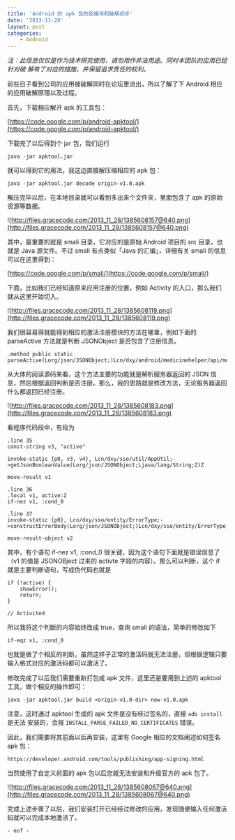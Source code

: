 ```yaml
---
title: 'Android 的 apk 包的反编译和破解初步'
date: '2013-11-28'
layout: post
categories:
    - Android
---
```


_注：此信息仅仅是作为技术研究使用，请勿用作非法用途。同时本团队的应用已经针对破
解有了对应的措施，并保留追求责任的权利。_


前些日子看到公司的应用被破解同时在论坛里流出，所以了解了下 Android 相应的应用破解原理以及过程。

首先，下载相应解开 apk 的工具包：

[https://code.google.com/p/android-apktool/](https://code.google.com/p/android-apktool/)

下载完了以后得到个 jar 包，我们运行

	java -jar apktool.jar

就可以得到它的用法。我这边直接解压缩相应的 apk 包：

	java -jar apktool.jar decode origin-v1.0.apk

解压完毕以后，在本地目录就可以看到多出来个文件夹，里面包含了 apk 的原始资源等数据。

![http://files.gracecode.com/2013_11_28/1385608157@640.png](http://files.gracecode.com/2013_11_28/1385608157@640.png)

其中，最重要的就是 smali 目录，它对应的是原始 Android 项目的 src 目录，也就是 Java 源文件。不过 smali 有点类似「Java 的汇编」，详细有关 smali 的信息可以在这里得到：

[https://code.google.com/p/smali/](https://code.google.com/p/smali/)

下面，比如我们已经知道原来应用注册的位置，例如 Activity 的入口，那么我们就从这里开始切入。

![http://files.gracecode.com/2013_11_28/1385608119.png](http://files.gracecode.com/2013_11_28/1385608119.png)

我们很容易得就能得到相应的激活注册模块的方法在哪里，例如下面的 parseActive 方法就是判断 JSONObject 是否包含了注册信息。

	.method public static parseActive(Lorg/json/JSONObject;)Lcn/dxy/android/medicinehelper/api/model/Active;

从大体的阅读源码来看，这个方法主要的功能就是解析服务器返回的 JSON 信息，然后根据返回判断是否注册。那么，我的思路就是修改方法，无论服务器返回什么都返回已经注册。

![http://files.gracecode.com/2013_11_28/1385608183.png](http://files.gracecode.com/2013_11_28/1385608183.png)

看程序代码段中，有段为


    .line 35
    const-string v3, "active"

    invoke-static {p0, v3, v4}, Lcn/dxy/sso/util/AppUtil;->getJsonBooleanValue(Lorg/json/JSONObject;Ljava/lang/String;Z)Z

    move-result v1

    .line 36
    .local v1, active:Z
    if-nez v1, :cond_0

    .line 37
    invoke-static {p0}, Lcn/dxy/sso/entity/ErrorType;->constructErrorBody(Lorg/json/JSONObject;)Lcn/dxy/sso/entity/ErrorType;

    move-result-object v2


其中，有个语句 if-nez v1, :cond_0 很关键，因为这个语句下面就是错误信息了（v1 的值是 JSONOBject 过来的 activte 字段的内容）。那么可以判断，这个 if 就是主要判断语句，写成伪代码也就是

```
if (!active) {
	showError();
	return;
}

// Activited
```

所以我将这个判断的内容始终改成 true，查询 smali 的语法，简单的修改如下

    if-eqz v1, :cond_0
    
也就是做了个相反的判断，虽然这样子正常的激活码就无法注册，但根据逻辑只要输入格式对应的激活码都可以激活了。

修改完成了以后我们需要重新打包成 apk 文件，这里还是要用到上述的 apktool 工具，做个相反的操作即可：

	java -jar apktool.jar build <origin-v1.0-dir> new-v1.0.apk

注意，这时通过 apktool 生成的 apk 文件是没有经过签名的，直接 `adb install` 是无法
安装的，会报 `INSTALL_PARSE_FAILED_NO_CERTIFICATES` 错误。

因此，我们需要将其前面以后再安装，这里有 Google 相应的文档阐述如何签名 apk 包：
    
    https://developer.android.com/tools/publishing/app-signing.html

当然使用了自定义前面的 apk 包以后您就无法安装和升级官方的 apk 包了。


![http://files.gracecode.com/2013_11_28/1385608067@640.png](http://files.gracecode.com/2013_11_28/1385608067@640.png)


完成上述步骤了以后，我们安装打开已经经过修改的应用，发现随便输入任何激活码就可以完成本地激活了。 


`- eof -`

